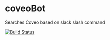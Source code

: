 # coveoBot
Searches Coveo based on slack slash command

[![Build Status](https://travis-ci.org/basilgarrad813/coveoBot.svg?branch=master)](https://travis-ci.org/basilgarrad813/coveoBot)
